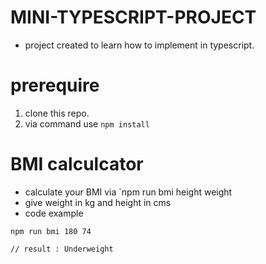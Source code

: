 # MINI-TYPESCRIPT-PROJECT

- project created to learn how to implement in typescript.

# prerequire

1. clone this repo.
2. via command use `npm install`

# BMI calculcator

- calculate your BMI via `npm run bmi height weight
- give weight in kg and height in cms
- code example

```
npm run bmi 180 74

// result : Underweight
```
